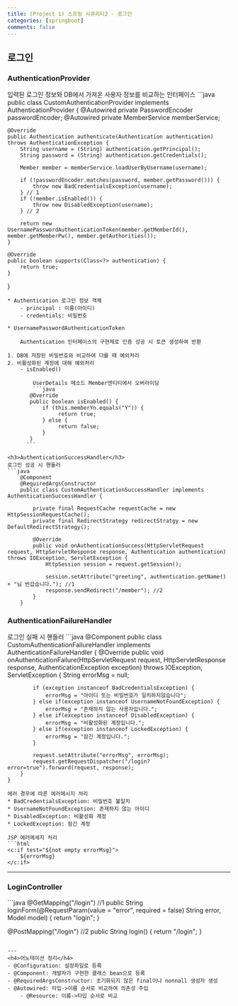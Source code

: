 ```yaml
---
title: (Project 1) 스프링 시큐리티2 - 로그인
categories: [springboot]
comments: false
---
```

<h2>로그인</h2>
<h3>AuthenticationProvider</h3>
입력된 로그인 정보와 DB에서 가져온 사용자 정보를 비교하는 인터페이스
```java
public class CustomAuthenticationProvider implements AuthenticationProvider {
    @Autowired
    private PasswordEncoder passwordEncoder;
    @Autowired
    private MemberService memberService;

    @Override
    public Authentication authenticate(Authentication authentication) throws AuthenticationException {
        String username = (String) authentication.getPrincipal(); 
        String password = (String) authentication.getCredentials(); 

        Member member = memberService.loadUserByUsername(username);

        if (!passwordEncoder.matches(password, member.getPassword())) {
            throw new BadCredentialsException(username);
        } // 1
        if (!member.isEnabled()) {
            throw new DisabledException(username);
        } // 2

        return new UsernamePasswordAuthenticationToken(member.getMemberId(), member.getMemberPw(), member.getAuthorities());
    }

    @Override
    public boolean supports(Class<?> authentication) {
        return true;
    }
}
```
* Authentication 로그인 정보 객체
    - principal : 이름(아이디)
    - credentials: 비밀번호
    
* UsernamePasswordAuthenticationToken

    Authentication 인터페이스의 구현체로 인증 성공 시 토큰 생성하여 반환
    
1. DB에 저장된 비밀번호와 비교하여 다를 때 예외처리
2. 비활성화된 계정에 대해 예외처리
    - isEnabled()
    
        UserDetails 메소드 Member엔티티에서 오버라이딩
        ```java
       @Override
       public boolean isEnabled() {
           if (this.memberYn.equals("Y")) {
                return true;
           } else {
                return false;
           }
       }
      ```
      
<h3>AuthenticationSuccessHandler</h3>
로그인 성공 시 핸들러
```java
    @Component 
    @RequiredArgsConstructor 
    public class CustomAuthenticationSuccessHandler implements AuthenticationSuccessHandler {
    
        private final RequestCache requestCache = new HttpSessionRequestCache();
        private final RedirectStrategy redirectStratgy = new DefaultRedirectStrategy();
    
        @Override
        public void onAuthenticationSuccess(HttpServletRequest request, HttpServletResponse response, Authentication authentication) throws IOException, ServletException {
            HttpSession session = request.getSession(); 
            
            session.setAttribute("greeting", authentication.getName() + "님 반갑습니다."); //1
            response.sendRedirect("/member"); //2
        }
    }
```

<h3>AuthenticationFailureHandler</h3>
로그인 실패 시 핸들러
```java
    @Component
    public class CustomAuthenticationFailureHandler implements AuthenticationFailureHandler {
        @Override
        public void onAuthenticationFailure(HttpServletRequest request, HttpServletResponse response, AuthenticationException exception) throws IOException, ServletException {
            String errorMsg = null;
    
            if (exception instanceof BadCredentialsException) {
                errorMsg = "아이디 또는 비밀번호가 일치하지않습니다";
            } else if(exception instanceof UsernameNotFoundException) {
                errorMsg = "존재하지 않는 사용자입니다.";
            } else if(exception instanceof DisabledException) {
                errorMsg = "비활성화된 계정입니다.";
            } else if(exception instanceof LockedException) {
                errorMsg = "잠긴 계정입니다.";
            }
    
            request.setAttribute("errorMsg", errorMsg);
            request.getRequestDispatcher("/login?error=true").forward(request, response);
        }
    }
```
에러 경우에 따른 에러메시지 처리
* BadCredentialsException: 비밀번호 불일치
* UsernameNotFoundException: 존재하지 않는 아이디
* DisabledException: 비활성화 계정
* LockedException: 잠긴 계정

JSP 에러메세지 처리
```html
<c:if test="${not empty errorMsg}">
    ${errorMsg}
</c:if>
   ```
    

---
<h3>LoginController</h3>
```java
@GetMapping("/login") //1
public String loginForm(@RequestParam(value = "error", required = false) String error,
                        Model model) {
    return "login";
}

@PostMapping("/login") //2
public String login() {
    return "/login";
}
```
   
---
<h4>어노테이션 정리</h4>
- @Configuration: 설정파일로 등록
- @Component: 개발자가 구현한 클래스 bean으로 등록
- @RequiredArgsConstructor: 초기화되지 않은 final이나 nonnall 생성자 생성
- @Autowired: 타입->이름 순서로 비교하여 의존성 주입
    - @Resource: 이름->타입 순서로 비교
